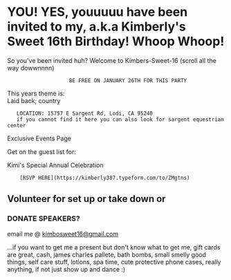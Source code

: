 # YOU! YES, youuuuu have been invited to my, a.k.a Kimberly's Sweet 16th Birthday! Whoop Whoop!

So you've been invited huh? Welcome to Kimbers-Sweet-16 (scroll all the way dowwnnnn) 

                        BE FREE ON JANUARY 26TH FOR THIS PARTY

 This years theme is:   
Laid back; country 

       LOCATION: 15757 E Sargent Rd, Lodi, CA 95240
       if you cannot find it here you can also look for sargent equestrian center
		
Exclusive Events Page

Get on the guest list for: 

Kimi's Special Annual Celebration 

		
		[RSVP HERE](https://kimberly387.typeform.com/to/ZMgtns)
		

## Volunteer for set up or take down or

### DONATE SPEAKERS?
email me @ kimbosweet16@gmail.com





...if you want to get me a present but don't know what to get me, gift cards are great, cash, james charles pallete, bath bombs, small smelly good things, self care stuff, lotions, spa time, cute protective phone cases, really anything, if not just show up and dance :)
